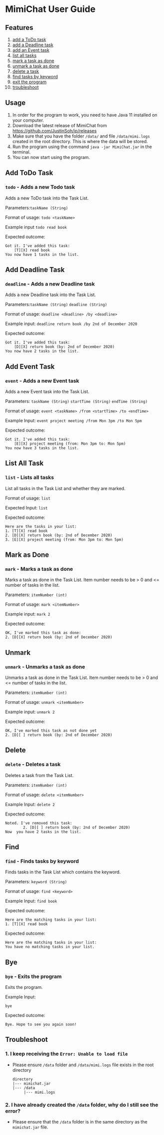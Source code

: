 # MimiChat User Guide

## Features 
1. [add a ToDo task](#add-todo-task)
2. [add a Deadline task](#add-deadline-task)
3. [add an Event task](#add-event-task)
4. [list all tasks](#list-all-task)
5. [mark a task as done](#mark-as-done)
6. [unmark a task as done](#unmark)
7. [delete a task](#delete)
8. [find tasks by keyword](#find)
9. [exit the program](#bye)
10. [troubleshoot](#troubleshoot)

## Usage
1. In order for the program to work, you need to have Java 11 installed on your computer.
2. Download the latest release of MimiChat from https://github.com/JustinSoh/ip/releases
3. Make sure that you have the folder `/data/` and file `/data/mimi.logs` created in the root directory. 
This is where the data will be stored.
4. Run the program using the command `java -jar MimiChat.jar` in the terminal.
5. You can now start using the program.


## Add ToDo Task

### `todo` - Adds a new Todo task

Adds a new ToDo task into the Task List.

Parameters:``taskName (String)``

Format of usage: `todo <taskName>`

Example input
`todo read book`

Expected outcome:
```
Got it. I've added this task:
    [T][X] read book
You now have 1 tasks in the list.
```

## Add Deadline Task

### `deadline` - Adds a new Deadline task

Adds a new Deadline task into the Task List.

Parameters:``taskName (String)``
``deadline (String)``

Format of usage:
`deadline <deadline> /by <deadline>`

Example input: `deadline return book /by 2nd of December 2020`

Expected outcome:
```
Got it. I've added this task:
    [D][X] return book (by: 2nd of December 2020)
You now have 2 tasks in the list.

```

## Add Event Task

### `event` - Adds a new Event task

Adds a new Event task into the Task List.

Parameters:
``taskName (String)``
``startTime (String)``
``endTime (String)``

Format of usage: ```event <taskName> /from <startTime> /to <endTime>```

Example Input: `event project meeting /from Mon 3pm /to Mon 5pm`

Expected outcome:
```
Got it. I've added this task:
    [E][X] project meeting (from: Mon 3pm to: Mon 5pm)
You now have 3 tasks in the list.
```


## List All Task

### `list` - Lists all tasks

List all tasks in the Task List and whether they are marked. 

Format of usage: `list`

Expected Input: `list`

Expected outcome:
```
Here are the tasks in your list:
1. [T][X] read book
2. [D][X] return book (by: 2nd of December 2020)
3. [E][X] project meeting (from: Mon 3pm to: Mon 5pm)
```

## Mark as Done

### `mark` - Marks a task as done

Marks a task as done in the Task List. 
Item number needs to be > 0 and <= number of tasks in the list.

Parameters:
``itemNumber (int)``

Format of usage:
`mark <itemNumber>`

Example input: `mark 2`

Expected outcome:
``` 
OK, I've marked this task as done:
2. [D][X] return book (by: 2nd of December 2020)
```

## Unmark

### `unmark` - Unmarks a task as done

Unmarks a task as done in the Task List.
Item number needs to be > 0 and <= number of tasks in the list.

Parameters:
``itemNumber (int)``

Format of usage:
``unmark <itemNumber>``

Example input:
`unmark 2`

Expected outcome:
```
OK, I've marked this task as not done yet
2. [D][ ] return book (by: 2nd of December 2020)
```

## Delete

### `delete` - Deletes a task

Deletes a task from the Task List.

Parameters:
``itemNumber (int)``

Format of usage:
`delete <itemNumber>`

Example Input:
`delete 2`

Expected outcome:
```
Noted. I've removed this task:
        2. [D][ ] return book (by: 2nd of December 2020)
Now  you have 2 tasks in the list.
```

## Find

### `find` - Finds tasks by keyword

Finds tasks in the Task List which contains the keyword.

Parameters:
``keyword (String)``

Format of usage:
``find <keyword>``

Example Input:
`find book`

Expected outcome:
```
Here are the matching tasks in your list:
1. [T][X] read book
```

Expected outcome:
```
Here are the matching tasks in your list:
You have no matching tasks in your list.
```

## Bye

### `bye` - Exits the program

Exits the program.

Example Input:

`bye`

Expected outcome:

```
Bye. Hope to see you again soon!
```

## Troubleshoot
### 1. I keep receiving the `Error: Unable to load file`
- Please ensure `/data` folder and `/data/mimi.logs` file exists in the root directory
  ```
  directory
  |--- mimichat.jar
  |--- /data 
       |--- mimi.logs
  ```
### 2. I have already created the `/data` folder, why do I still see the error?
- Please ensure that the `/data` folder is in the same directory as the `mimichat.jar` file.




